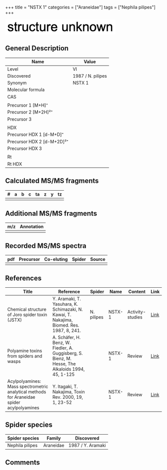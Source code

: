 +++
title = "NSTX 1"
categories = ["Araneidae"]
tags = ["Nephila pilipes"]
+++

![](/img/2.png)

## General Description

| Name                       | Value             |
|----------------------------|-------------------|
| Level                      | VI                |
| Discovered                 | 1987 / N. pilipes |
| Synonym                    | NSTX 1            |
| Molecular formula          |                   |
| CAS                        |                   |
|                            |                   |
| Precursor 1 [M+H]⁺         |                   |
| Precursor 2 [M+2H]²⁺       |                   |
| Precursor 3                |                   |
|                            |                   |
| HDX                        |                   |
| Precursor HDX 1 [d-M+D]⁺   |                   |
| Precursor HDX 2 [d-M+2D]²⁺ |                   |
| Precursor HDX 3            |                   |
|                            |                   |
| Rt                         |                   |
| Rt HDX                     |                   |

## Calculated MS/MS fragments

| # | a | b | c | ta | z | y | tz |
|---|---|---|---|----|---|---|----|
|   |   |   |   |    |   |   |    |

## Additional MS/MS fragments

| m/z | Annotation |
|-----|------------|
|     |            |

## Recorded MS/MS spectra

| pdf | Precursor | Co-eluting | Spider | Source |
|-----|-----------|------------|--------|--------|
|     |           |            |        |        |

## References

| Title                                                                                     | Reference                                                                                         | Spider     | Name   | Content          | Link                                                  |
|-------------------------------------------------------------------------------------------|---------------------------------------------------------------------------------------------------|------------|--------|------------------|-------------------------------------------------------|
| Chemical structure of Joro spider toxin (JSTX)                                            | Y. Aramaki, T. Yasuhara, K. Schimazaki, N. Kawai, T. Nakajima, Biomed. Res. 1987, 8, 241.         | N. pilipes | NSTX-1 | Activity-studies | [Link](https://doi.org/10.2220/biomedres.8.241)       |
| Polyamine toxins from spiders and wasps                                                   | A. Schäfer, H. Benz, W. Fiedler, A. Guggisberg, S. Bienz, M. Hesse, The Alkaloids 1994, 45, 1-125 |            | NSTX-1 | Review           | [Link](https://doi.org/10.1016/S0099-9598(08)60276-X) |
| Acylpolyamines: Mass spectrometric analytical methods for Araneidae spider acylpolyamines | Y. Itagaki, T. Nakajima, Toxin Rev. 2000, 19, 1, 23-52                                            |            | NSTX-1 | Review           | [Link](https://doi.org/10.1081/TXR-100100314)         |

## Spider species

| Spider species  | Family    | Discovered        |
|-----------------|-----------|-------------------|
| Nephila pilipes | Araneidae | 1987 / Y. Aramaki |

## Comments

